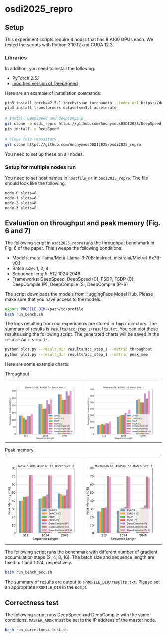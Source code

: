 # osdi2025_repro

## Setup

This experiment scripts require 4 nodes that has 8 A100 GPUs each.
We tested the scripts with Python 3.10.12 and CUDA 12.3.

### Libraries

In addition, you need to install the following:

- PyTorch 2.5.1
- [modified version of DeepSpeed](https://github.com/AnonymousOSDI2025/DeepSpeed/tree/osdi_repro)

Here are an example of installation commands:

```bash
pip3 install torch==2.5.1 torchvision torchaudio --index-url https://download.pytorch.org/whl/cu121
pip3 install transformers datasets==3.1 accelerate

# Install DeepSpeed and DeepCompile
git clone -b osdi_repro https://github.com/AnonymousOSDI2025/DeepSpeed
pip install -e DeepSpeed

# Clone this repository
git clone https://github.com/AnonymousOSDI2025/osdi2025_repro
```

You need to set up these on all nodes.

### Setup for multiple nodes run

You need to set host names in `hostfile_n4` in `osdi2025_repro`. The file should look like the following:

```
node-0 slots=8
node-1 slots=8
node-2 slots=8
node-3 slots=8
```

## Evaluation on throughput and peak memory (Fig. 6 and 7)

The following script in `osdi2025_repro` runs the throughput benchmark in Fig. 6 of the paper.
This sweeps the following conditions:

- Models: meta-llama/Meta-Llama-3-70B-Instruct, mistralai/Mixtral-8x7B-v0.1
- Batch size: 1, 2, 4
- Sequence length: 512 1024 2048
- Frameworks: DeepSpeed, DeepSpeed (C), FSDP, FSDP (C), DeepCompile (P), DeepCompile (S), DeepCompile (P+S)

The script downloads the models from HuggingFace Model Hub. Please make sure that you have access to the models.

```bash
export PROFILE_DIR=/path/to/profile
bash run_bench.sh
```

The logs resulting from our experiments are stored in `logs/` directory. The summary of results is `results/acc_step_1/results.txt`. You can plot these results using the following script. The generated charts will be saved in the `results/acc_step_1/`.

```bash
python plot.py --result_dir results/acc_step_1 --metric throughput
python plot.py --result_dir results/acc_step_1 --metric peak_mem
```

Here are some example charts:

Throughput
<table>
  <tr>
    <td><img src="results/acc_step_1/throughput/chart_throughput_Llama-3-70B_np32_bs1.png" alt="Througput Llama-3-70B/bs=1" width="300"></td>
    <td><img src="results/acc_step_1/throughput/chart_throughput_Mixtral-8x7B_np32_bs1.png" alt="Peak memory Llama-3-70B/bs=1" width="300"></td>
  </tr>
</table>

Peak memory
<table>
  <tr>
    <td><img src="results/acc_step_1/peak_mem/chart_peak_mem_Llama-3-70B_np32_bs2.png" alt="Througput Mixtral-8x7B/bs=1" width="300"></td>
    <td><img src="results/acc_step_1/peak_mem/chart_peak_mem_Mixtral-8x7B_np32_bs2.png" alt="Peak memory Mixtral-8x7B/bs=1" width="300"></td>
  </tr>
</table>


The following script runs the benchmark with different number of gradient accumulation steps (2, 4, 8, 16).
The batch size and sequence length are fixed to 1 and 1024, respectively.

```bash
bash run_bench_acc.sh
```

The summary of results are output to `$PROFILE_DIR/results.txt`. Please set an appropriate `PROFILE_DIR` in the script.


## Correctness test

The following script runs DeepSpeed and DeepCompile with the same conditions.
`MASTER_ADDR` must be set to the IP address of the master node.

```bash
bash run_correctness_test.sh
```
